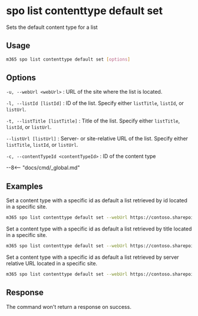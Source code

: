 # spo list contenttype default set

Sets the default content type for a list

## Usage

```sh
m365 spo list contenttype default set [options]
```

## Options

`-u, --webUrl <webUrl>`
: URL of the site where the list is located.

`-l, --listId [listId]`
: ID of the list. Specify either `listTitle`, `listId`, or `listUrl`.

`-t, --listTitle [listTitle]`
: Title of the list. Specify either `listTitle`, `listId`, or `listUrl`.

`--listUrl [listUrl]`
: Server- or site-relative URL of the list. Specify either `listTitle`, `listId`, or `listUrl`.

`-c, --contentTypeId <contentTypeId>`
: ID of the content type

--8<-- "docs/cmd/_global.md"

## Examples

Set a content type with a specific id as default a list retrieved by id located in a specific site.

```sh
m365 spo list contenttype default set --webUrl https://contoso.sharepoint.com/sites/project-x --listId 0cd891ef-afce-4e55-b836-fce03286cccf --contentTypeId 0x0120
```

Set a content type with a specific id as default a list retrieved by title located in a specific site.

```sh
m365 spo list contenttype default set --webUrl https://contoso.sharepoint.com/sites/project-x --listTitle Documents --contentTypeId 0x0120
```

Set a content type with a specific id as default a list retrieved by server relative URL located in a specific site.

```sh
m365 spo list contenttype default set --webUrl https://contoso.sharepoint.com/sites/project-x --listUrl 'sites/project-x/Documents' --contentTypeId 0x0120
```

## Response

The command won't return a response on success.
